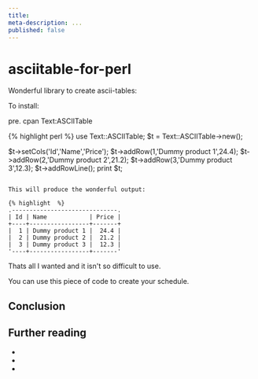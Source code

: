 ```yaml
---
title:
meta-description: ...
published: false
---
```

# asciitable-for-perl

Wonderful library to create ascii-tables:

To install:

pre. cpan Text:ASCIITable

{% highlight perl %}
use Text::ASCIITable;
$t = Text::ASCIITable->new();

$t->setCols('Id','Name','Price');
$t->addRow(1,'Dummy product 1',24.4);
$t->addRow(2,'Dummy product 2',21.2);
$t->addRow(3,'Dummy product 3',12.3);
$t->addRowLine();
print $t;
```

This will produce the wonderful output:

{% highlight  %}
.------------------------------.
| Id | Name            | Price |
+----+-----------------+-------+
|  1 | Dummy product 1 |  24.4 |
|  2 | Dummy product 2 |  21.2 |
|  3 | Dummy product 3 |  12.3 |
'----+-----------------+-------'
```

Thats all I wanted and it isn't so difficult to use.

You can use this piece of code to create your schedule.


## Conclusion

## Further reading

-
-
-



